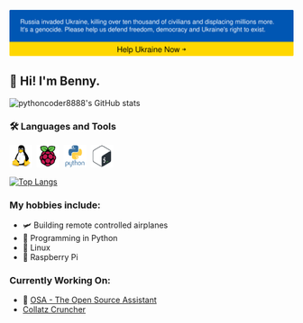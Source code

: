 [![Stand With Ukraine](https://raw.githubusercontent.com/vshymanskyy/StandWithUkraine/main/banner2-direct.svg)](https://vshymanskyy.github.io/StandWithUkraine)

## 👋 Hi! I'm Benny.
![pythoncoder8888's GitHub stats](https://github-readme-stats.vercel.app/api?username=pythoncoder8888&show_icons=true&theme=default)

### 🛠️ Languages and Tools
<img src="https://github.com/devicons/devicon/blob/master/icons/linux/linux-original.svg" title="Linux" alt="Linux" width="40" height="40"/>&nbsp;
<img src="https://github.com/devicons/devicon/blob/master/icons/raspberrypi/raspberrypi-original.svg" title="Raspberry Pi" alt="Raspberry Pi" width="40" height="40"/>&nbsp;
<img src="https://github.com/devicons/devicon/blob/master/icons/python/python-original-wordmark.svg" title="Python" alt="Python" width="40" height="40"/>&nbsp;
<img src="https://github.com/devicons/devicon/blob/master/icons/bash/bash-original.svg" title="Bash" alt="Bash" width="40" height="40"/>

[![Top Langs](https://github-readme-stats.vercel.app/api/top-langs/?username=pythoncoder8888&layout=compact)](https://github.com/anuraghazra/github-readme-stats)

### My hobbies include:
- 🛩️ Building remote controlled airplanes
- 🐍 Programming in Python
- 🐧 Linux
- 🥧 Raspberry Pi

### Currently Working On:
- 💬 [OSA - The Open Source Assistant](https://github.com/pythoncoder8888/OSA)
- [Collatz Cruncher](https://github.com/pythoncoder8888/Collatz-Cruncher)
